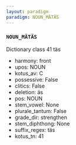 ```yaml
---
layout: paradigm
paradigm: NOUN_MÄTÄS
---
```

### ` NOUN_MÄTÄS `

Dictionary class 41 täs
* harmony: front
* upos: NOUN
* kotus_av: C
* possessive: False
* clitics: False
* deletion: äs
* pos: NOUN
* stem_vowel: None
* plurale_tantum: False
* grade_dir: strengthen
* stem_diphthong: None
* suffix_regex: täs
* kotus_tn: 41
